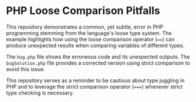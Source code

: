 # PHP Loose Comparison Pitfalls

This repository demonstrates a common, yet subtle, error in PHP programming stemming from the language's loose type system.  The example highlights how using the loose comparison operator (`==`) can produce unexpected results when comparing variables of different types.

The `bug.php` file shows the erroneous code and its unexpected outputs. The `bugSolution.php` file provides a corrected version using strict comparison to avoid this issue.

This repository serves as a reminder to be cautious about type juggling in PHP and to leverage the strict comparison operator (`===`) whenever strict type checking is necessary.